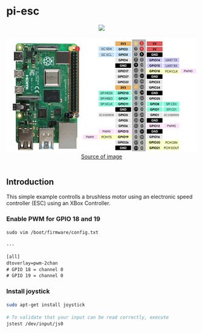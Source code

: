 # pi-esc

<div align="center">
    <img src="https://img.shields.io/badge/Rhaspberry%20Pi-4B-red?style=for-the-badge&logo=raspberrypi&logoSize=large" />
</div>

<br />

<div align="center">
    <img src="assets/pinout.webp" height="300px" width="550px">
    <br />
    <a href="https://randomnerdtutorials.com/raspberry-pi-pwm-python/">
        Source of image
    </a>
</div>

<br />

## Introduction

This simple example controlls a brushless motor using an electronic speed controller (ESC) using an XBox Controller.

### Enable PWM for GPIO 18 and 19

`sudo vim /boot/firmware/config.txt`

```txt
...

[all]
dtoverlay=pwm-2chan
# GPIO 18 = channel 0
# GPIO 19 = channel 0
```

### Install joystick 

```bash
sudo apt-get install joystick

# To validate that your input can be read correctly, execute
jstest /dev/input/js0
```

